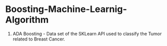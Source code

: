 # Boosting-Machine-Learnig-Algorithm
1. ADA Boosting - Data set of the SKLearn API used to classify the Tumor related to Breast Cancer.
